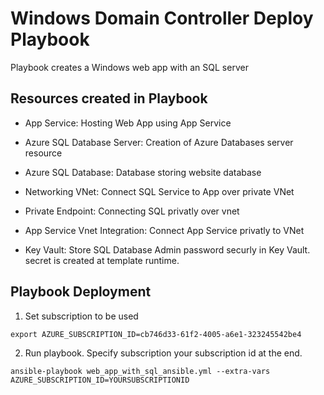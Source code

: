 # Windows Domain Controller Deploy Playbook
Playbook creates a Windows web app with an SQL server

## Resources created in Playbook

* App Service: Hosting Web App using App Service

* Azure SQL Database Server: Creation of Azure Databases server resource

* Azure SQL Database: Database storing website database

* Networking VNet: Connect SQL Service to App over private VNet

* Private Endpoint: Connecting SQL privatly over vnet

* App Service Vnet Integration: Connect App Service privatly to VNet

* Key Vault: Store SQL Database Admin password securly in Key Vault. secret is created at template runtime.

## Playbook Deployment

1. Set subscription to be used
```
export AZURE_SUBSCRIPTION_ID=cb746d33-61f2-4005-a6e1-323245542be4
```

2. Run playbook. Specify subscription your subscription id at the end.
```
ansible-playbook web_app_with_sql_ansible.yml --extra-vars AZURE_SUBSCRIPTION_ID=YOURSUBSCRIPTIONID
```
